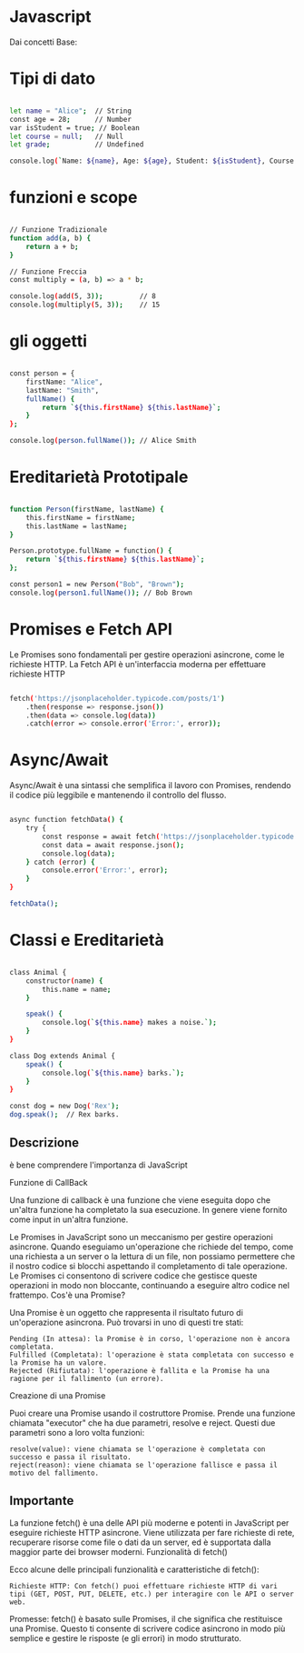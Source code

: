 # Javascript

Dai concetti Base:

# Tipi di dato

```bash

let name = "Alice";  // String
const age = 28;      // Number
var isStudent = true; // Boolean
let course = null;   // Null
let grade;           // Undefined

console.log(`Name: ${name}, Age: ${age}, Student: ${isStudent}, Course: ${course}, Grade: ${grade}`);

```

# funzioni e scope

```bash

// Funzione Tradizionale
function add(a, b) {
    return a + b;
}

// Funzione Freccia
const multiply = (a, b) => a * b;

console.log(add(5, 3));         // 8
console.log(multiply(5, 3));    // 15


```

# gli oggetti

```bash

const person = {
    firstName: "Alice",
    lastName: "Smith",
    fullName() {
        return `${this.firstName} ${this.lastName}`;
    }
};

console.log(person.fullName()); // Alice Smith

```


# Ereditarietà Prototipale

```bash

function Person(firstName, lastName) {
    this.firstName = firstName;
    this.lastName = lastName;
}

Person.prototype.fullName = function() {
    return `${this.firstName} ${this.lastName}`;
};

const person1 = new Person("Bob", "Brown");
console.log(person1.fullName()); // Bob Brown

```


# Promises e Fetch API

Le Promises sono fondamentali per gestire operazioni asincrone, come le richieste HTTP. La Fetch API è un'interfaccia moderna per effettuare richieste HTTP

```bash

fetch('https://jsonplaceholder.typicode.com/posts/1')
    .then(response => response.json())
    .then(data => console.log(data))
    .catch(error => console.error('Error:', error));


```



# Async/Await

Async/Await è una sintassi che semplifica il lavoro con Promises, rendendo il codice più leggibile e mantenendo il controllo del flusso.

```bash

async function fetchData() {
    try {
        const response = await fetch('https://jsonplaceholder.typicode.com/posts/1');
        const data = await response.json();
        console.log(data);
    } catch (error) {
        console.error('Error:', error);
    }
}

fetchData();


```



# Classi e Ereditarietà

```bash

class Animal {
    constructor(name) {
        this.name = name;
    }

    speak() {
        console.log(`${this.name} makes a noise.`);
    }
}

class Dog extends Animal {
    speak() {
        console.log(`${this.name} barks.`);
    }
}

const dog = new Dog('Rex');
dog.speak();  // Rex barks.


```




## Descrizione

è bene comprendere l'importanza di JavaScript


Funzione di CallBack


Una funzione di callback è una funzione che viene eseguita dopo che un'altra funzione ha completato la sua esecuzione. In genere viene fornito come input in un'altra funzione.



Le Promises in JavaScript sono un meccanismo per gestire operazioni asincrone. Quando eseguiamo un'operazione che richiede del tempo, come una richiesta a un server o la lettura di un file, 
non possiamo permettere che il nostro codice si blocchi aspettando il completamento di tale operazione. Le Promises ci consentono di scrivere codice che gestisce queste operazioni in modo
 non bloccante, continuando a eseguire altro codice nel frattempo.
Cos'è una Promise?

Una Promise è un oggetto che rappresenta il risultato futuro di un'operazione asincrona. Può trovarsi in uno di questi tre stati:

    Pending (In attesa): la Promise è in corso, l'operazione non è ancora completata.
    Fulfilled (Completata): l'operazione è stata completata con successo e la Promise ha un valore.
    Rejected (Rifiutata): l'operazione è fallita e la Promise ha una ragione per il fallimento (un errore).

Creazione di una Promise

Puoi creare una Promise usando il costruttore Promise. Prende una funzione chiamata "executor" che ha due parametri, resolve e reject. Questi due parametri sono a loro volta funzioni:

    resolve(value): viene chiamata se l'operazione è completata con successo e passa il risultato.
    reject(reason): viene chiamata se l'operazione fallisce e passa il motivo del fallimento.


## Importante

La funzione fetch() è una delle API più moderne e potenti in JavaScript per eseguire richieste HTTP asincrone. Viene utilizzata per fare richieste di rete, recuperare risorse come file o dati 
da un server, ed è supportata dalla maggior parte dei browser moderni.
Funzionalità di fetch()

Ecco alcune delle principali funzionalità e caratteristiche di fetch():

    Richieste HTTP: Con fetch() puoi effettuare richieste HTTP di vari tipi (GET, POST, PUT, DELETE, etc.) per interagire con le API o server web.


Promesse: fetch() è basato sulle Promises, il che significa che restituisce una Promise. Questo ti consente di scrivere codice asincrono in modo più semplice e gestire le risposte (e gli errori) in 
modo strutturato.


```bash



```